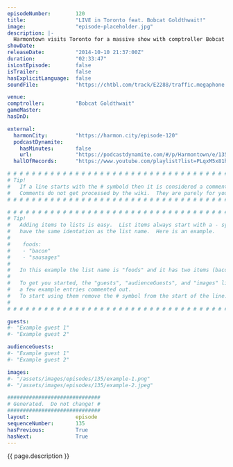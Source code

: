 ```yaml
---
episodeNumber:        120
title:                "LIVE in Toronto feat. Bobcat Goldthwait!"
image:                "episode-placeholder.jpg"
description: |-
  Harmontown visits Toronto for a massive show with comptroller Bobcat Goldthwait! Later, our friend Jane comes on stage to talk transgenderism.
showDate:             
releaseDate:          "2014-10-10 21:37:00Z"
duration:             "02:33:47"
isLostEpisode:        false
isTrailer:            false
hasExplicitLanguage:  false
soundFile:            "https://chtbl.com/track/E2288/traffic.megaphone.fm/STA8667367468.mp3?updated=1561579748"

venue:                
comptroller:          "Bobcat Goldthwait"
gameMaster:           
hasDnD:               

external:
  harmonCity:         "https://harmon.city/episode-120"
  podcastDynamite:
    hasMinutes:       false
    url:              "https://podcastdynamite.com/#/p/Harmontown/e/135/120"
  hallOfRecords:      "https://www.youtube.com/playlist?list=PLqxM5x81hNOa2cZLogkhPavP4POXwGCR1"

# # # # # # # # # # # # # # # # # # # # # # # # # # # # # # # # # # # # # # # # # # # # #
# Tip!
#   If a line starts with the # symbold then it is considered a comment.
#   Comments do not get processed by the wiki.  They are purely for your information.
# # # # # # # # # # # # # # # # # # # # # # # # # # # # # # # # # # # # # # # # # # # # #

# # # # # # # # # # # # # # # # # # # # # # # # # # # # # # # # # # # # # # # # # # # # #
# Tip!
#   Adding items to lists is easy.  List items always start with a - symbol and have
#   have the same identation as the list name.  Here is an example.
#
#    foods:
#    - "bacon"
#    - "sausages"
#
#   In this example the list name is "foods" and it has two items (bacon, and sausages).
#
#   To get you started, the "guests", "audienceGuests", and "images" lists below have
#   a few example entries commented out.
#   To start using them remove the # symbol from the start of the line.
#
# # # # # # # # # # # # # # # # # # # # # # # # # # # # # # # # # # # # # # # # # # # # #

guests:
#- "Example guest 1"
#- "Example guest 2"

audienceGuests:
#- "Example guest 1"
#- "Example guest 2"

images:
#- "/assets/images/episodes/135/example-1.png"
#- "/assets/images/episodes/135/example-2.jpeg"

##############################
# Generated.  Do not change! #
##############################
layout:               episode
sequenceNumber:       135
hasPrevious:          True
hasNext:              True
---
```


<!-- The episode description will be rendered here -->
{{ page.description }}

<!-- Add your content BELOW here -->
<!-- vvvvvvvvvvvvvvvvvvvvvvvvvvv -->




<!-- ^^^^^^^^^^^^^^^^^^^^^^^^^^^ -->
<!-- Add your content ABOVE here -->

<!-- The episode gallery will be rendered here -->